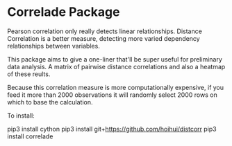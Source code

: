 # Correlade Package

Pearson correlation only really detects linear relationships. Distance Correlation is a better measure, detecting more varied dependency relationships between variables. 

This package aims to give a one-liner that'll be super useful for preliminary data analysis. A matrix of pairwise distance correlations and also a heatmap of these reults.

Because this correlation measure is more computationally expensive, if you feed it more than 2000 observations it will randomly select 2000 rows on which to base the calculation.  

To install:

pip3 install cython
pip3 install git+https://github.com/hoihui/distcorr
pip3 install correlade
